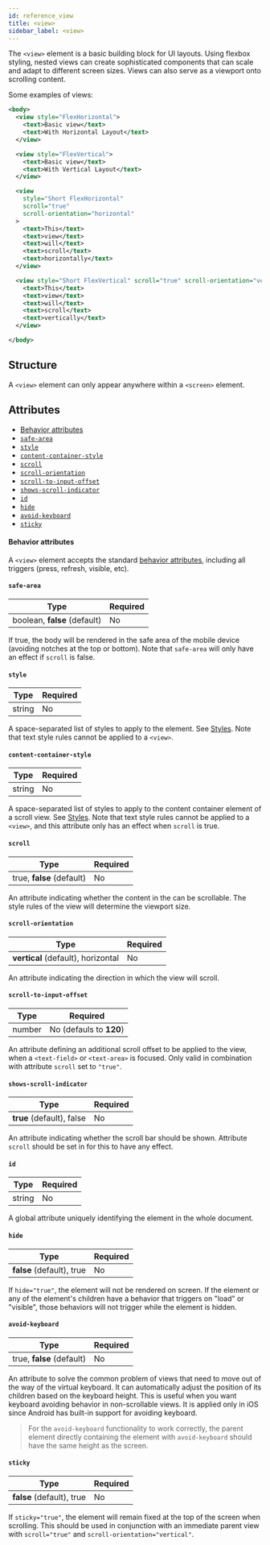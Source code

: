 ```yaml
---
id: reference_view
title: <view>
sidebar_label: <view>
---
```


The `<view>` element is a basic building block for UI layouts. Using flexbox styling, nested views can create sophisticated components that can scale and adapt to different screen sizes. Views can also serve as a viewport onto scrolling content.

Some examples of views:

```xml
<body>
  <view style="FlexHorizontal">
    <text>Basic view</text>
    <text>With Horizontal Layout</text>
  </view>

  <view style="FlexVertical">
    <text>Basic view</text>
    <text>With Vertical Layout</text>
  </view>

  <view
    style="Short FlexHorizontal"
    scroll="true"
    scroll-orientation="horizontal"
  >
    <text>This</text>
    <text>view</text>
    <text>will</text>
    <text>scroll</text>
    <text>horizontally</text>
  </view>

  <view style="Short FlexVertical" scroll="true" scroll-orientation="vertical">
    <text>This</text>
    <text>view</text>
    <text>will</text>
    <text>scroll</text>
    <text>vertically</text>
  </view>

</body>
```

## Structure

A `<view>` element can only appear anywhere within a `<screen>` element.

## Attributes

- [Behavior attributes](#behavior-attributes)
- [`safe-area`](#safe-area)
- [`style`](#style)
- [`content-container-style`](#content-container-style)
- [`scroll`](#scroll)
- [`scroll-orientation`](#scroll-orientation)
- [`scroll-to-input-offset`](#scroll-to-input-offset)
- [`shows-scroll-indicator`](#shows-scroll-indicator)
- [`id`](#id)
- [`hide`](#hide)
- [`avoid-keyboard`](#avoid-keyboard)
- [`sticky`](#sticky)

#### Behavior attributes

A `<view>` element accepts the standard [behavior attributes](/docs/reference_behavior_attributes), including all triggers (press, refresh, visible, etc).

#### `safe-area`

| Type                         | Required |
| ---------------------------- | -------- |
| boolean, **false** (default) | No       |

If true, the body will be rendered in the safe area of the mobile device (avoiding notches at the top or bottom). Note that `safe-area` will only have an effect if `scroll` is false.

#### `style`

| Type   | Required |
| ------ | -------- |
| string | No       |

A space-separated list of styles to apply to the element. See [Styles](/docs/reference_style). Note that text style rules cannot be applied to a `<view>`.

#### `content-container-style`

| Type   | Required |
| ------ | -------- |
| string | No       |

A space-separated list of styles to apply to the content container element of a scroll view. See [Styles](/docs/reference_style). Note that text style rules cannot be applied to a `<view>`, and this attribute only has an effect when `scroll` is true.

#### `scroll`

| Type                      | Required |
| ------------------------- | -------- |
| true, **false** (default) | No       |

An attribute indicating whether the content in the can be scrollable. The style rules of the view will determine the viewport size.

#### `scroll-orientation`

| Type                               | Required |
| ---------------------------------- | -------- |
| **vertical** (default), horizontal | No       |

An attribute indicating the direction in which the view will scroll.

#### `scroll-to-input-offset`

| Type   | Required                |
| ------ | ----------------------- |
| number | No (defauls to **120**) |

An attribute defining an additional scroll offset to be applied to the view, when a `<text-field>` or `<text-area>` is focused. Only valid in combination with attribute `scroll` set to `"true"`.

#### `shows-scroll-indicator`

| Type                      | Required |
| ------------------------- | -------- |
| **true** (default), false | No       |

An attribute indicating whether the scroll bar should be shown. Attribute `scroll` should be set in for this to have any effect.

#### `id`

| Type   | Required |
| ------ | -------- |
| string | No       |

A global attribute uniquely identifying the element in the whole document.

#### `hide`

| Type                      | Required |
| ------------------------- | -------- |
| **false** (default), true | No       |

If `hide="true"`, the element will not be rendered on screen. If the element or any of the element's children have a behavior that triggers on "load" or "visible", those behaviors will not trigger while the element is hidden.

#### `avoid-keyboard`

| Type                      | Required |
| ------------------------- | -------- |
| true, **false** (default) | No       |

An attribute to solve the common problem of views that need to move out of the way of the virtual keyboard. It can automatically adjust the position of its children based on the keyboard height. This is useful when you want keyboard avoiding behavior in non-scrollable views. It is applied only in iOS since Android has built-in support for avoiding keyboard.

> For the `avoid-keyboard` functionality to work correctly, the parent element directly containing the element with `avoid-keyboard` should have the same height as the screen.

#### `sticky`

| Type                      | Required |
| ------------------------- | -------- |
| **false** (default), true | No       |

If `sticky="true"`, the element will remain fixed at the top of the screen when scrolling. This should be used in conjunction with an immediate parent view with `scroll="true"` and `scroll-orientation="vertical"`.
